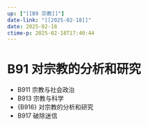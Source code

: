 ```yaml
---
up: ["[[B9 宗教]]"]
date-link: "[[2025-02-18]]"
date: 2025-02-18
ctime-p: 2025-02-18T17:40:44
---
```


# B91 对宗教的分析和研究

- B911 宗教与社会政治
- B913 宗教与科学
- {B916} 对宗教的分析和研究
- B917 破除迷信
